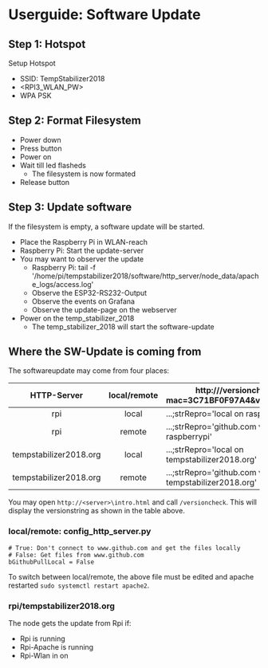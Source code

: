 # Userguide: Software Update

## Step 1: Hotspot
Setup Hotspot
- SSID: TempStabilizer2018
- <RPI3_WLAN_PW>
- WPA PSK

## Step 2: Format Filesystem

- Power down
- Press button
- Power on
- Wait till led flasheds
  - The filesystem is now formated
- Release button

## Step 3: Update software

If the filesystem is empty, a software update will be started.

- Place the Raspberry Pi in WLAN-reach
- Raspberry Pi: Start the update-server
- You may want to observer the update
  - Raspberry Pi: tail -f '/home/pi/tempstabilizer2018/software/http_server/node_data/apache_logs/access.log'
  - Observe the ESP32-RS232-Output
  - Observe the events on Grafana
  - Observe the update-page on the webserver
- Power on the temp_stabilizer_2018
  - The temp_stabilizer_2018 will start the software-update

## Where the SW-Update is coming from

The softwareupdate may come from four places:

HTTP-Server               | local/remote | http://<server>/versioncheck?mac=3C71BF0F97A4&version=none
:------------------------:|:------------:| ----------------------------------------------------------
rpi                       | local        | ...;strRepro='local on raspberrypi'
rpi                       | remote       | ...;strRepro='github.com via raspberrypi'
tempstabilizer2018.org    | local        | ...;strRepro='local on tempstabilizer2018.org'
tempstabilizer2018.org    | remote       | ...;strRepro='github.com via tempstabilizer2018.org'

You may open `http://<server>\intro.html` and call `/versioncheck`. This will display the versionstring as shown in the table above.

### local/remote: config_http_server.py
```
# True: Don't connect to www.github.com and get the files locally
# False: Get files from www.github.com
bGithubPullLocal = False
```

To switch between local/remote, the above file must be edited and apache restarted `sudo systemctl restart apache2`.

### rpi/tempstabilizer2018.org

The node gets the update from Rpi if:
- Rpi is running
- Rpi-Apache is running
- Rpi-Wlan in on

